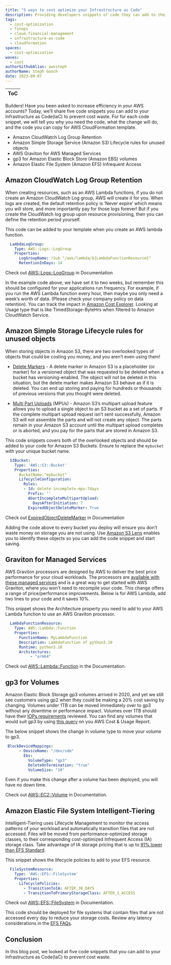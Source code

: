 ```yaml
---
title: "5 ways to cost optimize your Infrastructure as Code"
description: Providing developers snippets of code they can add to their existing cloudformation templates to prevent cost waste
tags:
  - cost-optimization
  - finops
  - cloud-financial-management
  - infrastructure-as-code
  - cloudformation
spaces:
  - cost-optimization
waves:
  - cost
authorGithubAlias: awssteph
authorName: Steph Gooch
date: 2023-09-07
---
```


| ToC |
|-----|

Builders! Have you been asked to increase efficiency in your AWS accounts? Today, we’ll share five code snippets you can add to your Infrastructure as Code(IaC) to prevent cost waste. For for each code snippet, we will tell you why you need the code, what the change will do, and the code you can copy for AWS CloudFormation template.

* Amazon CloudWatch Log Group Retention
* Amazon Simple Storage Service (Amazon S3) Lifecycle rules for unused objects
* AWS Graviton for AWS Managed Services
* gp3 for Amazon Elastic Block Store (Amazon EBS) volumes
* Amazon Elastic File System (Amazon EFS) Infrequent Access

## Amazon CloudWatch Log Group Retention

When creating resources, such as an AWS Lambda functions, if you do not create an Amazon CloudWatch Log group, AWS will create it for you. When logs are created, the default retention policy is ‘Never expire’ which means you will store, and more importantly pay for those logs forever! But if you create the CloudWatch log group upon resource provisioning, then you can define the retention period yourself.

This code can be added to your template when you create an AWS lambda function.

```yaml
  LambdaLogGroup:
    Type: AWS::Logs::LogGroup
    Properties:
      LogGroupName: !Sub "/aws/lambda/${LambdaFunctionResource}"
      RetentionInDays: 14
```

Check out [AWS::Logs::LogGroup](https://docs.aws.amazon.com/AWSCloudFormation/latest/UserGuide/aws-resource-logs-loggroup.html)  in Documentation

In the example code above, we have set it to two weeks, but remember this should be configured for your applications run frequency. For example, if you run the AWS Lambda function every hour, then maybe you only need a week’s worth of data. (Please check your company policy on data retention). You can track the impact in [Amazon Cost Explorer](https://us-east-1.console.aws.amazon.com/cost-management/home?region=us-east-1#/cost-explorer?chartStyle=STACK&costAggregate=unBlendedCost&endDate=2023-09-04&excludeForecasting=false&filter=%5B%7B%22dimension%22:%7B%22id%22:%22RecordTypeV2%22,%22displayValue%22:%22Charge%20type%22%7D,%22operator%22:%22EXCLUDES%22,%22values%22:%5B%7B%22value%22:%22Refund%22,%22displayValue%22:%22Refund%22%7D,%7B%22value%22:%22Credit%22,%22displayValue%22:%22Credit%22%7D%5D%7D,%7B%22dimension%22:%7B%22id%22:%22Service%22,%22displayValue%22:%22Service%22%7D,%22operator%22:%22INCLUDES%22,%22values%22:%5B%7B%22value%22:%22AmazonCloudWatch%22,%22displayValue%22:%22CloudWatch%22%7D%5D%7D%5D&futureRelativeRange=CUSTOM&granularity=Daily&groupBy=%5B%22UsageType%22%5D&historicalRelativeRange=CUSTOM&isDefault=true&reportName=New%20cost%20and%20usage%20report&showOnlyUncategorized=false&showOnlyUntagged=false&startDate=2023-08-01&usageAggregate=undefined&useNormalizedUnits=false). Looking at Usage type that is like TimedStorage-ByteHrs when filtered to Amazon CloudWatch Service.

## Amazon Simple Storage Lifecycle rules for unused objects

When storing objects in Amazon S3, there are two overlooked types of objects that could be costing you money, and you aren’t even using them!

* [Delete Markers](https://docs.aws.amazon.com/AmazonS3/latest/userguide/DeleteMarker.html) - A delete marker in Amazon S3 is a placeholder (or marker) for a versioned object that was requested to be deleted when a bucket has versioning-enabled. The object will not be deleted in this situation, but the delete marker makes Amazon S3 behave as if it is deleted. You can end up storing and paying for hundreds or thousands of previous versions that you thought were deleted.

* [Multi Part Uploads](https://aws.amazon.com/blogs/aws-cloud-financial-management/discovering-and-deleting-incomplete-multipart-uploads-to-lower-amazon-s3-costs/) (MPUs) - Amazon S3’s multipart upload feature allows you to upload a single object to an S3 bucket as a set of parts.  If the complete multipart upload request isn’t sent successfully, Amazon S3 will not assemble the parts and will not create any object. The parts remain in your Amazon S3 account until the multipart upload completes or is aborted, and you pay for the parts that are stored in Amazon S3.

 This code snippets covers both of the overlooked objects and should be added to your code for Amazon S3 Buckets. Ensure to replace the ```mybucket``` with your unique bucket name.

```yaml
  S3Bucket:
    Type: 'AWS::S3::Bucket'
    Properties:
      BucketName:"mybucket"
      LifecycleConfiguration:
        Rules:
        - Id: delete-incomplete-mpu-7days
          Prefix: ''
          AbortIncompleteMultipartUpload:
            DaysAfterInitiation: 7
          ExpiredObjectDeleteMarker: True
```

 Check out [ExpiredObjectDeleteMarker](https://docs.aws.amazon.com/AWSCloudFormation/latest/UserGuide/aws-properties-s3-bucket-lifecycleconfig-rule.html#cfn-s3-bucket-rule-expiredobjectdeletemarker)  in Documentation

Adding the code above to every bucket you deploy will ensure you don’t waste money on storage you are not using. Use [Amazon S3 Lens](https://docs.aws.amazon.com/AmazonS3/latest/userguide/storage-lens-optimize-storage.html#:~:text=performance%20and%20cost.-,Locate,-incomplete%20multipart%20uploads) enables you to identify these objects so you can add the code snippet and start saving.

## Graviton for Managed Services

AWS Graviton processors are designed by AWS to deliver the best price performance for your cloud workloads. The processors are [available with these managed services](https://github.com/aws/aws-graviton-getting-started/blob/main/managed_services.md) and is a great way to get started with AWS Graviton, where you won’t need to recompile your code.  This change offers a range of price/performance improvements. Below is for AWS Lambda, add two lines to your code and it saves 10%.

This snippet shows the Architecture property you need to add to your AWS Lambda function to use an AWS Graviton processor.

```yaml
  LambdaFunctionResource:
    Type: AWS::Lambda::Function
    Properties:
      FunctionName: MyLambdaFunction
      Description: LambdaFunction of python3.10
      Runtime: python3.10
      Architectures:
           - "arm64"
```

Check out [AWS::Lambda::Function](https://docs.aws.amazon.com/AWSCloudFormation/latest/UserGuide/aws-resource-lambda-function.html) in the Documentation.

## gp3 for Volumes

Amazon Elastic Block Storage gp3 volumes arrived in 2020, and yet we still see customers using gp2 when they could be making a 20% cost saving by changing. Volumes under 1TB can be moved immediately over to gp3 without any downtime or performance impact. Volumes over 1TB should have their [IOPs requirements](https://aws.amazon.com/ebs/pricing/) reviewed. You can find any volumes that would suit gp3 by using [this query](https://wellarchitectedlabs.com/cost/300_labs/300_cur_queries/queries/cost_optimization/#amazon-ebs-volumes-modernize-gp2-to-gp3) on you AWS Cost & Usage Report.

The below snippet shows the change in volume type to move your volume to gp3.

```yaml
 BlockDeviceMappings: 
      - DeviceName: "/dev/sdm"
        Ebs: 
          VolumeType: "gp3"
          DeleteOnTermination: "true" 
          VolumeSize: "10"
```

Even if you make this change after a volume has been deployed, you will have no down time.

Check out [AWS::EC2::Volume](https://docs.aws.amazon.com/AWSCloudFormation/latest/UserGuide/aws-resource-ec2-volume.html) in Documentation.

## Amazon Elastic File System Intelligent-Tiering

Intelligent-Tiering uses Lifecycle Management to monitor the access patterns of your workload and automatically transition files that are not accessed.  Files will be moved from performance-optimized storage classes, to their corresponding cost-optimized Infrequent Access (IA) storage class. Take advantage of IA storage pricing that is up to [91% lower than EFS Standard](https://aws.amazon.com/efs/faq/#:~:text=With%20EFS%20Intelligent%2DTiering%2C%20you,not%20for%20repeated%20data%20access.).

This snippet shows the lifecycle policies to add to your EFS resource.

```yaml
  FileSystemResource:
    Type: 'AWS::EFS::FileSystem'
    Properties:
      LifecyclePolicies:
        - TransitionToIA: AFTER_30_DAYS
        - TransitionToPrimaryStorageClass: AFTER_1_ACCESS
```

Check out [AWS::EFS::FileSystem](https://docs.aws.amazon.com/AWSCloudFormation/latest/UserGuide/aws-resource-efs-filesystem.html) in Documentation.

This code should be deployed for file systems that contain files that are not accessed every day to reduce your storage costs. Review any latency considerations in the [EFS FAQs](https://www.amazonaws.cn/en/efs/faq/).

## Conclusion

In this blog post, we looked at five code snippets that you can add to your Infrastructure as Code(IaC) to prevent cost waste.
